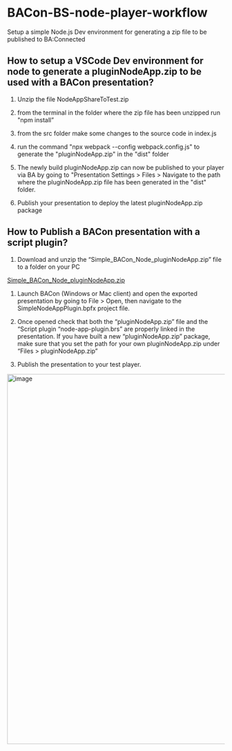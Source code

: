 # BACon-BS-node-player-workflow
Setup a simple Node.js Dev environment for generating a zip file to be published to BA:Connected 

## How to setup a VSCode Dev environment for node to generate a pluginNodeApp.zip to be used with a BACon presentation? 

1. Unzip the file NodeAppShareToTest.zip

1. from the terminal in the folder where the zip file has been unzipped run "npm install”

1. from the src folder make some changes to the source code in index.js

1. run the command "npx webpack --config webpack.config.js" to generate the "pluginNodeApp.zip" in the "dist" folder

1. The newly build  pluginNodeApp.zip can now be published to your player via BA by going to "Presentation Settings > Files > Navigate to the path where the pluginNodeApp.zip file has been generated in the "dist" folder.

1. Publish your presentation to deploy the latest pluginNodeApp.zip package


## How to Publish a BACon presentation with a script plugin?


1.	Download and unzip the “Simple_BACon_Node_pluginNodeApp.zip” file to a folder on your PC
   
[Simple_BACon_Node_pluginNodeApp.zip](https://github.com/RomeoLB/BACon-BS-node-player-workflow/files/14938485/Simple_BACon_Node_pluginNodeApp.zip)

1.	Launch BACon (Windows or Mac client) and open the exported presentation by going to File > Open, then navigate to the SimpleNodeAppPlugin.bpfx project file.

1.	Once opened check that both the “pluginNodeApp.zip” file and the “Script plugin “node-app-plugin.brs” are properly linked in the presentation. If you have built a new “pluginNodeApp.zip” package, make sure that you set the path for your own pluginNodeApp.zip under “Files > pluginNodeApp.zip”

1.	Publish the presentation to your test player.

   

<img width="857" alt="image" src="https://github.com/RomeoLB/BACon-BS-node-player-workflow/assets/136584791/a219d1ab-e973-4920-8e2a-4ec41cf17d1f">
